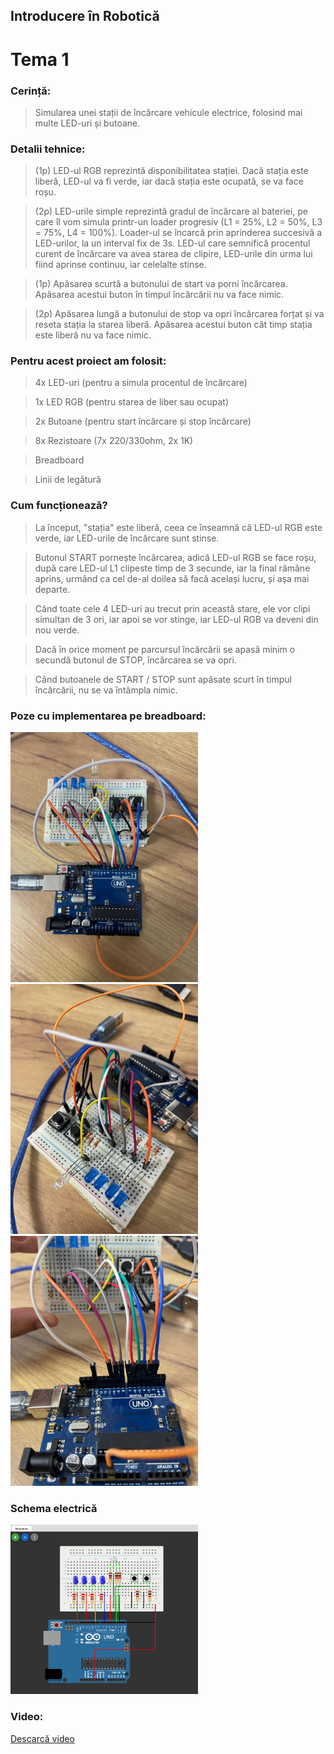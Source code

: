 ## Introducere în Robotică
# Tema 1
### Cerință:
> Simularea unei stații de încărcare vehicule electrice, folosind mai multe LED-uri și butoane.

### Detalii tehnice: 
> (1p) LED-ul RGB reprezintă disponibilitatea stației. Dacă stația este liberă, LED-ul va fi verde, iar dacă stația este ocupată, se va face roșu.

> (2p) LED-urile simple reprezintă gradul de încărcare al bateriei, pe care îl vom simula printr-un loader progresiv (L1 = 25%, L2 = 50%, L3 = 75%, L4 = 100%). Loader-ul se încarcă prin aprinderea succesivă a LED-urilor, la un interval fix de 3s. LED-ul care semnifică procentul curent de încărcare va avea starea de clipire, LED-urile din urma lui fiind aprinse continuu, iar celelalte stinse.

> (1p) Apăsarea scurtă a butonului de start va porni încărcarea. Apăsarea acestui buton în timpul încărcării nu va face nimic.

> (2p) Apăsarea lungă a butonului de stop va opri încărcarea forțat și va reseta stația la starea liberă. Apăsarea acestui buton cât timp stația este liberă nu va face nimic.

### Pentru acest proiect am folosit:
> 4x LED-uri (pentru a simula procentul de încărcare)

> 1x LED RGB (pentru starea de liber sau ocupat)

> 2x Butoane (pentru start încărcare și stop încărcare)

> 8x Rezistoare (7x 220/330ohm, 2x 1K)

> Breadboard

> Linii de legătură

### Cum funcționează?
> La început, "stația" este liberă, ceea ce înseamnă că LED-ul RGB este verde, iar LED-urile de încărcare sunt stinse.

> Butonul START pornește încărcarea, adică LED-ul RGB se face roșu, după care LED-ul L1 clipeste timp de 3 secunde, iar la final rămâne aprins, urmând ca cel de-al doilea să facă același lucru, și așa mai departe.

> Când toate cele 4 LED-uri au trecut prin această stare, ele vor clipi simultan de 3 ori, iar apoi se vor stinge, iar LED-ul RGB va deveni din nou verde.

> Dacă în orice moment pe parcursul încărcării se apasă minim o secundă butonul de STOP, încărcarea se va opri.

> Când butoanele de START / STOP sunt apăsate scurt în timpul încărcării, nu se va întâmpla nimic.

### Poze cu implementarea pe breadboard:
<p>
  <img src="https://github.com/gabirelul/IR_CTI_3/blob/main/Tema_1/media/1.jpg?raw=true" width="300"/>
  <img src="https://github.com/gabirelul/IR_CTI_3/blob/main/Tema_1/media/2.jpg?raw=true" width="300"/>
  <img src="https://github.com/gabirelul/IR_CTI_3/blob/main/Tema_1/media/3.jpg?raw=true" width="300"/>
</p>

### Schema electrică
<img src="https://github.com/gabirelul/IR_CTI_3/blob/main/Tema_1/media/sch.jpg?raw=true" width="300"/>

### Video:
[Descarcă video](https://github.com/gabirelul/IR_CTI3/blob/main/Tema_1_robo/media/vid.mp4?raw=true)
